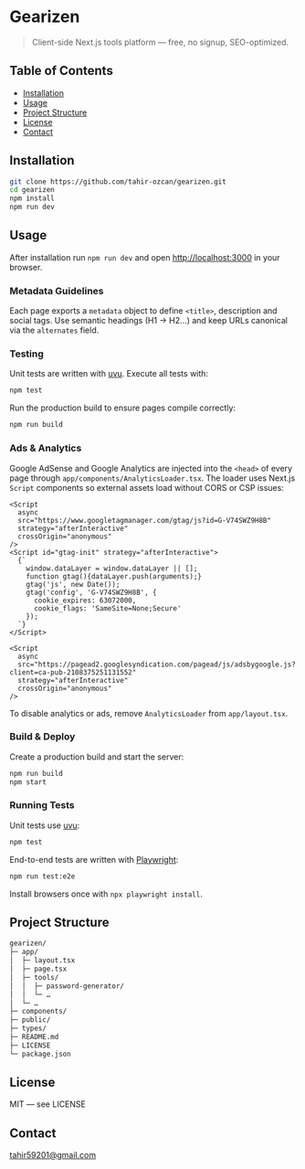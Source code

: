 # Gearizen

> Client-side Next.js tools platform — free, no signup, SEO-optimized.

## Table of Contents

- [Installation](#installation)
- [Usage](#usage)
- [Project Structure](#project-structure)
- [License](#license)
- [Contact](#contact)

## Installation

```bash
git clone https://github.com/tahir-ozcan/gearizen.git
cd gearizen
npm install
npm run dev
```

## Usage

After installation run `npm run dev` and open <http://localhost:3000> in your browser.

### Metadata Guidelines

Each page exports a `metadata` object to define `<title>`, description and social tags. Use semantic headings (H1 → H2…) and keep URLs canonical via the `alternates` field.

### Testing

Unit tests are written with [uvu](https://github.com/lukeed/uvu). Execute all tests with:

```bash
npm test
```

Run the production build to ensure pages compile correctly:

```bash
npm run build
```

### Ads & Analytics

Google AdSense and Google Analytics are injected into the `<head>` of every
page through `app/components/AnalyticsLoader.tsx`. The loader uses Next.js
`Script` components so external assets load without CORS or CSP issues:

```tsx
<Script
  async
  src="https://www.googletagmanager.com/gtag/js?id=G-V74SWZ9H8B"
  strategy="afterInteractive"
  crossOrigin="anonymous"
/>
<Script id="gtag-init" strategy="afterInteractive">
  {`
    window.dataLayer = window.dataLayer || [];
    function gtag(){dataLayer.push(arguments);}
    gtag('js', new Date());
    gtag('config', 'G-V74SWZ9H8B', {
      cookie_expires: 63072000,
      cookie_flags: 'SameSite=None;Secure'
    });
  `}
</Script>

<Script
  async
  src="https://pagead2.googlesyndication.com/pagead/js/adsbygoogle.js?client=ca-pub-2108375251131552"
  strategy="afterInteractive"
  crossOrigin="anonymous"
/>
```

To disable analytics or ads, remove `AnalyticsLoader` from `app/layout.tsx`.

### Build & Deploy

Create a production build and start the server:

```bash
npm run build
npm start
```

### Running Tests

Unit tests use [uvu](https://github.com/lukeed/uvu):

```bash
npm test
```

End-to-end tests are written with [Playwright](https://playwright.dev/):

```bash
npm run test:e2e
```

Install browsers once with `npx playwright install`.

## Project Structure

```bash
gearizen/
├─ app/
│  ├─ layout.tsx
│  ├─ page.tsx
│  ├─ tools/
│  │  ├─ password-generator/
│  │  └─ …
│  └─ …
├─ components/
├─ public/
├─ types/
├─ README.md
├─ LICENSE
└─ package.json
```

## License

MIT — see LICENSE

## Contact
tahir59201@gmail.com
